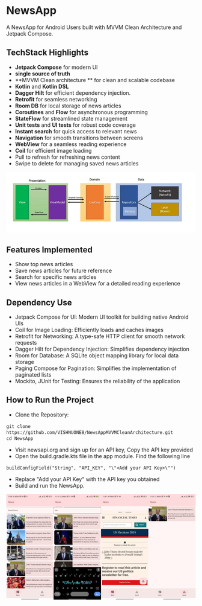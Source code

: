 # NewsApp


A NewsApp for Android Users built with MVVM Clean Architecture and Jetpack Compose.

## TechStack Highlights

- **Jetpack Compose** for modern UI
- **single source of truth**
- **MVVM Clean architecture ** for clean and scalable codebase
- **Kotlin** and **Kotlin DSL**
- **Dagger Hilt** for efficient dependency injection.
- **Retrofit** for seamless networking
- **Room DB** for local storage of news articles
- **Coroutines** and **Flow** for asynchronous programming
- **StateFlow** for streamlined state management
- **Unit tests** and **UI tests** for robust code coverage
- **Instant search** for quick access to relevant news
- **Navigation** for smooth transitions between screens
- **WebView** for a seamless reading experience
- **Coil** for efficient image loading
- Pull to refresh for refreshing news content
- Swipe to delete for managing saved news articles


<p align="center">
<img alt="mvvm-architecture"  src="https://github.com/VISHNUONE8/NewsAppMVVMCleanArchitecture/blob/main/assets/mvvm_clean_arch.jpeg">
</p>


## Features Implemented

- Show top news articles
- Save news articles for future reference
- Search for specific news articles
- View news articles in a WebView for a detailed reading experience


## Dependency Use

- Jetpack Compose for UI: Modern UI toolkit for building native Android UIs
- Coil for Image Loading: Efficiently loads and caches images
- Retrofit for Networking: A type-safe HTTP client for smooth network requests
- Dagger Hilt for Dependency Injection: Simplifies dependency injection
- Room for Database: A SQLite object mapping library for local data storage
- Paging Compose for Pagination: Simplifies the implementation of paginated lists
- Mockito, JUnit for Testing: Ensures the reliability of the application

## How to Run the Project

- Clone the Repository:
```
git clone https://github.com/VISHNUONE8/NewsAppMVVMCleanArchitecture.git
cd NewsApp
```
- Visit newsapi.org and sign up for an API key, Copy the API key provided
- Open the build.gradle.kts file in the app module. Find the following line
```
buildConfigField("String", "API_KEY", "\"<Add your API Key>\"")
```
- Replace "Add your API Key" with the API key you obtained
- Build and run the NewsApp.




<p align="center">
<img alt="screenshots"  src="https://github.com/VISHNUONE8/NewsAppMVVMCleanArchitecture/blob/main/assets/news_app_screens.jpeg">
</p>